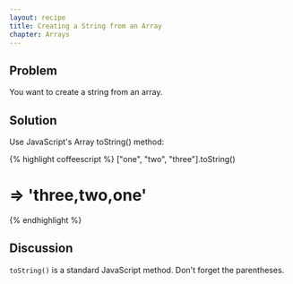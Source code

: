 ```yaml
---
layout: recipe
title: Creating a String from an Array
chapter: Arrays
---
```

## Problem

You want to create a string from an array.

## Solution

Use JavaScript's Array toString() method:

{% highlight coffeescript %}
["one", "two", "three"].toString()
# => 'three,two,one'
{% endhighlight %}

## Discussion

`toString()` is a standard JavaScript method. Don't forget the parentheses.
